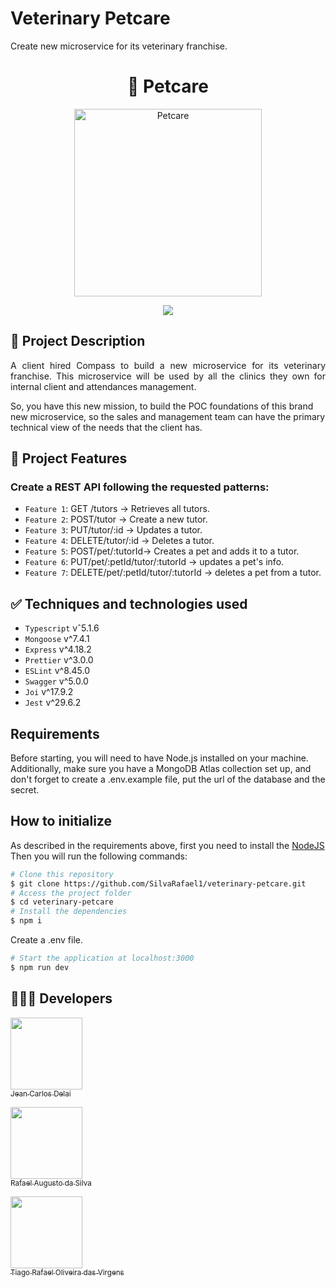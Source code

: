 # Veterinary Petcare
Create new microservice for its veterinary franchise. 

<h1 align="center"> 🐾 Petcare </h1>

<p align="center">
  <img width="300" alt="Petcare" src="https://github.com/tegerafael/veterinary/assets/37108878/f767ed11-2458-4bac-bd97-15d67053c5b3">
</p>

<p align="center">
  <img src="http://img.shields.io/static/v1?label=STATUS&message=EM%20DESENVOLVIMENTO&color=GREEN&style=for-the-badge"/>
</p>

## 📄 Project Description
<p align="justify">
A client hired Compass to build a new microservice for its veterinary franchise. This microservice will be used by all the clinics they own for internal client and attendances management.

So, you have this new mission, to build the POC foundations of this brand new microservice, so the sales and management team can have the primary technical view of the needs that the client has.
</p>

## :hammer: Project Features
### Create a REST API following the requested patterns:

- `Feature 1`: GET /tutors -> Retrieves all tutors.
- `Feature 2`: POST/tutor -> Create a new tutor.
- `Feature 3`: PUT/tutor/:id -> Updates a tutor.
- `Feature 4`: DELETE/tutor/:id -> Deletes a tutor.
- `Feature 5`: POST/pet/:tutorId-> Creates a pet and adds it to a tutor.
- `Feature 6`: PUT/pet/:petId/tutor/:tutorId -> updates a pet's info.
- `Feature 7`: DELETE/pet/:petId/tutor/:tutorId -> deletes a pet from a tutor.

## ✅ Techniques and technologies used

- ``Typescript`` vˆ5.1.6
- ``Mongoose`` v^7.4.1 
- ``Express`` v^4.18.2
- ``Prettier`` v^3.0.0
- ``ESLint`` v^8.45.0
- ``Swagger`` v^5.0.0
- ``Joi`` v^17.9.2
- ``Jest`` v^29.6.2

## Requirements

Before starting, you will need to have Node.js installed on your machine. Additionally, make sure you have a MongoDB Atlas collection set up, and don't forget to create a .env.example file, put the url of the database and the secret.

## How to initialize

As described in the requirements above, first you need to install the [NodeJS](https://nodejs.org/en/)
<br/>
Then you will run the following commands:

```bash
# Clone this repository
$ git clone https://github.com/SilvaRafael1/veterinary-petcare.git
# Access the project folder
$ cd veterinary-petcare
# Install the dependencies
$ npm i
```

Create a .env file.

```bash
# Start the application at localhost:3000
$ npm run dev
```

## 👨🏻‍💻 Developers

[<img src="https://avatars.githubusercontent.com/u/112594276?v=4" width=115><br><sub>Jean Carlos Delai</sub>](https://github.com/JeanCarlosDelai)

[<img src="https://avatars.githubusercontent.com/u/104951242?v=4" width=115><br><sub>Rafael Augusto da Silva</sub>](https://github.com/SilvaRafael1)

[<img src="https://avatars.githubusercontent.com/u/37108878?v=4" width=115><br><sub>Tiago Rafael Oliveira das Virgens</sub>](https://github.com/tegerafael)
